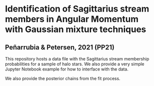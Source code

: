 # Identification of Sagittarius stream members in Angular Momentum with Gaussian mixture techniques
## Peñarrubia & Petersen, 2021 (PP21)

This repository hosts a data file with the Sagittarius stream membership probabilities for a sample of halo stars. We also provide a very simple Jupyter Notebook example for how to interface with the data.

We also provide the posterior chains from the fit process.
